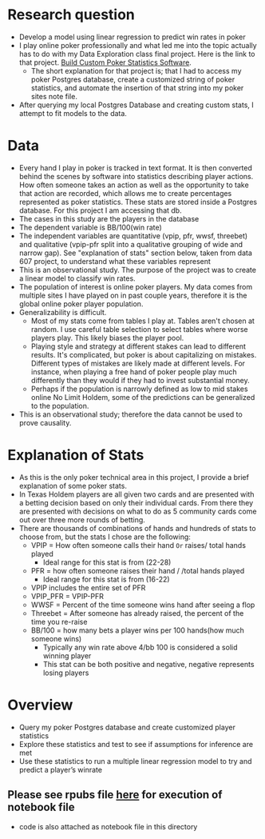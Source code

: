# Research question
+ Develop a model using linear regression to predict win rates in poker 
+ I play online poker professionally and what led me into the topic actually has to do with my Data Exploration class final project. Here is the link to that project. [Build Custom Poker Statistics Software](https://rpubs.com/justin_herman_42/385739).  
    + The short explanation for that project is; that I had to access my poker Postgres database, create a customized string of poker statistics, and automate the insertion of that string into my poker sites note file.  
+ After querying my local Postgres Database and creating custom stats, I attempt to fit models to the data.
# Data 
+ Every hand I play in poker is tracked in text format.  It is then converted behind the scenes by software into statistics describing player actions. How often someone takes an action as well as the opportunity to take that action are recorded, which allows me to create percentages represented as poker statistics.  These stats are stored inside a Postgres database.  For this project I am accessing that db.
+ The cases in this study are the players in the database
+ The dependent variable is BB/100(win rate)
+ The independent variables are quantitative (vpip, pfr, wwsf, threebet) and qualitative (vpip-pfr split into a qualitative grouping of wide and narrow gap).  See "explanation of stats" section below, taken from data 607 project, to understand what these variables represent 
+ This is an observational study.  The purpose of the project was to create a linear model to classify win rates.    
+ The population of interest is online poker players.  My data comes from multiple sites I have played on in past couple years, therefore it is the global online poker player population.  
+ Generalizability is difficult.  
  + Most of my stats come from tables I play at.  Tables aren't chosen at random.  I use careful table selection to select tables where worse players play. This likely biases the player pool.
  + Playing style and strategy at different stakes can lead to different results.  It's complicated, but poker is about capitalizing on mistakes. Different types of mistakes are likely made at different levels.  For instance, when playing a free hand of poker people play much differently than they would if they had to invest substantial money. 
  + Perhaps if the population is narrowly defined as low to mid stakes online No Limit Holdem, some of the predictions can be generalized to the population. 
+ This is an observational study; therefore the data cannot be used to prove causality.  
# Explanation of Stats
+ As this is the only poker technical area in this project, I provide a brief explanation of some poker stats. 
+ In Texas Holdem players are all given two cards and are presented with a betting decision based on only their individual cards. From there they are presented with decisions on what to do as 5 community cards come out over three more rounds of betting.   
+ There are thousands of combinations of hands and hundreds of stats to choose from, but the stats I chose are the following: 
    + VPIP = How often someone calls their hand `Or` raises/ total hands played
        + Ideal range for this stat is from (22-28)
    + PFR = how often someone raises their hand / /total hands played 
        + Ideal range for this stat is from (16-22)
    + VPIP includes the entire set of PFR 
    + VPIP_PFR = VPIP-PFR
    + WWSF = Percent of the time someone wins hand after seeing a flop
    + Threebet = After someone has already raised, the percent of the time you re-raise
    + BB/100 = how many bets a player wins per 100 hands(how much someone wins)
        + Typically any win rate above 4/bb 100 is considered a solid winning player
        + This stat can be both positive and negative, negative represents losing players

# Overview

+ Query my poker Postgres database and create customized player statistics
+ Explore these statistics and test to see if assumptions for inference are met
+ Use these statistics to run a multiple linear regression model to try and predict a player’s winrate

## Please see rpubs file [here](http://rpubs.com/justin_herman_42/429936) for execution of notebook file
+ code is also attached as notebook file in this directory
